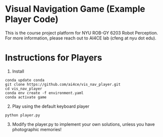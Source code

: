 # Visual Navigation Game (Example Player Code)

This is the course project platform for NYU ROB-GY 6203 Robot Perception. 
For more information, please reach out to AI4CE lab (cfeng at nyu dot edu).

# Instructions for Players
1. Install
```commandline
conda update conda
git clone https://github.com/ai4ce/vis_nav_player.git
cd vis_nav_player
conda env create -f environment.yaml
conda activate game
```

2. Play using the default keyboard player
```commandline
python player.py
```

3. Modify the player.py to implement your own solutions, 
unless you have photographic memories!
